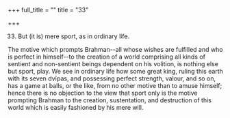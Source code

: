 +++
full_title = ""
title = "33"

+++


33. But (it is) mere sport, as in ordinary life.

The motive which prompts Brahman--all whose wishes are fulfilled and who is perfect in himself--to the creation of a world comprising all kinds of sentient and non-sentient beings dependent on his volition, is nothing else but sport, play. We see in ordinary life how some great king, ruling this earth with its seven dvīpas, and possessing perfect strength, valour, and so on, has a game at balls, or the like, from no other motive than to amuse himself; hence there is no objection to the view that sport only is the motive prompting Brahman to the creation, sustentation, and destruction of this world which is easily fashioned by his mere will.

